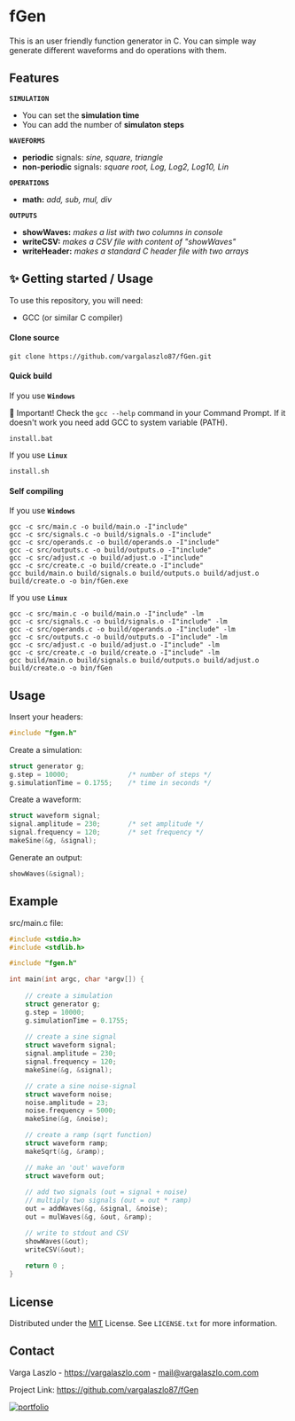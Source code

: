 
# fGen

This is an user friendly function generator in C. You can simple way generate different waveforms and do operations with them.




## Features


**`SIMULATION`**
- You can set the **simulation time**
- You can add the number of **simulaton steps**

**`WAVEFORMS`**

- **periodic** signals: *sine, square, triangle* 
- **non-periodic** signals: *square root, Log, Log2, Log10, Lin*


**`OPERATIONS`**
- **math:** *add, sub, mul, div*

**`OUTPUTS`**
- **showWaves:** *makes a list with two columns in console*
- **writeCSV:** *makes a CSV file with content of "showWaves"*
- **writeHeader:** *makes a standard C header file with two arrays*


## ✨ Getting started / Usage

To use this repository, you will need:
- GCC (or similar C compiler)

#### Clone source

```
git clone https://github.com/vargalaszlo87/fGen.git
```

#### Quick build

If you use **`Windows`**

:red_circle: Important! Check the `gcc --help` command in your Command Prompt. If it doesn't work you need add GCC to system variable (PATH).
```
install.bat
```

If you use **`Linux`**

```
install.sh
```

#### Self compiling
If you use **`Windows`**

```
gcc -c src/main.c -o build/main.o -I"include"
gcc -c src/signals.c -o build/signals.o -I"include" 
gcc -c src/operands.c -o build/operands.o -I"include" 
gcc -c src/outputs.c -o build/outputs.o -I"include" 
gcc -c src/adjust.c -o build/adjust.o -I"include"
gcc -c src/create.c -o build/create.o -I"include"
gcc build/main.o build/signals.o build/outputs.o build/adjust.o build/create.o -o bin/fGen.exe
```

If you use **`Linux`**

```
gcc -c src/main.c -o build/main.o -I"include" -lm
gcc -c src/signals.c -o build/signals.o -I"include" -lm
gcc -c src/operands.c -o build/operands.o -I"include" -lm
gcc -c src/outputs.c -o build/outputs.o -I"include" -lm
gcc -c src/adjust.c -o build/adjust.o -I"include" -lm
gcc -c src/create.c -o build/create.o -I"include" -lm
gcc build/main.o build/signals.o build/outputs.o build/adjust.o build/create.o -o bin/fGen
```
## Usage

Insert your headers:
```C
#include "fgen.h"
```
Create a simulation:
```C
struct generator g;
g.step = 10000;               /* number of steps */
g.simulationTime = 0.1755;    /* time in seconds */
```
Create a waveform:
```C
struct waveform signal;
signal.amplitude = 230;       /* set amplitude */
signal.frequency = 120;       /* set frequency */
makeSine(&g, &signal);
```
Generate an output:
```C
showWaves(&signal);
```

## Example

src/main.c file:

```C
#include <stdio.h>
#include <stdlib.h>

#include "fgen.h"

int main(int argc, char *argv[]) {
	
	// create a simulation
	struct generator g;
	g.step = 10000;
	g.simulationTime = 0.1755;
	
	// create a sine signal
	struct waveform signal;
	signal.amplitude = 230;
	signal.frequency = 120;
	makeSine(&g, &signal);

	// crate a sine noise-signal
	struct waveform noise;
	noise.amplitude = 23;
	noise.frequency = 5000;
	makeSine(&g, &noise);

	// create a ramp (sqrt function)
	struct waveform ramp;
	makeSqrt(&g, &ramp);

	// make an 'out' waveform
	struct waveform out;
	
	// add two signals (out = signal + noise)
	// multiply two signals (out = out * ramp)
	out = addWaves(&g, &signal, &noise);
	out = mulWaves(&g, &out, &ramp);

	// write to stdout and CSV
	showWaves(&out);
	writeCSV(&out);	
		
	return 0 ;
}

```
## License

Distributed under the [MIT](https://choosealicense.com/licenses/mit/) License. See `LICENSE.txt` for more information.




## Contact

Varga Laszlo - https://vargalaszlo.com - mail@vargalaszlo.com.com

Project Link: https://github.com/vargalaszlo87/fGen

[![portfolio](https://img.shields.io/badge/my_portfolio-000?style=for-the-badge&logo=ko-fi&logoColor=white)](http://vargalaszlo.com)

